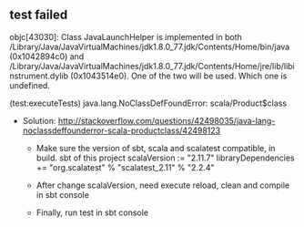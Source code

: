 ## test failed
objc[43030]: Class JavaLaunchHelper is implemented in both 
/Library/Java/JavaVirtualMachines/jdk1.8.0_77.jdk/Contents/Home/bin/java (0x1042894c0) and /Library/Java/JavaVirtualMachines/jdk1.8.0_77.jdk/Contents/Home/jre/lib/libinstrument.dylib (0x1043514e0). One of the two will be used. Which one is undefined.

(test:executeTests) java.lang.NoClassDefFoundError: scala/Product$class

* Solution:
    http://stackoverflow.com/questions/42498035/java-lang-noclassdeffounderror-scala-productclass/42498123
    - Make sure the version of sbt, scala and scalatest compatible, in build. sbt of this project
      scalaVersion := "2.11.7"
      libraryDependencies += "org.scalatest" % "scalatest_2.11" % "2.2.4"
    
    - After change scalaVersion, need execute reload, clean and compile in sbt console 

    - Finally, run test in sbt console